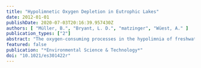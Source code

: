 ```yaml
---
title: "Hypolimnetic Oxygen Depletion in Eutrophic Lakes"
date: 2012-01-01
publishDate: 2020-07-03T20:16:39.957430Z
authors: [ "Müller, B.", "Bryant, L. D.", "matzinger", "Wüest, A." ]
publication_types: ["2"]
abstract: "The oxygen-consuming processes in the hypolimnia of freshwater lakes leading to deep-water anoxia are still not well understood, thereby constraining suitable management concepts. This study presents data obtained from 11 eutrophic lakes and suggests a model describing the consumption of dissolved oxygen (O2) in the hypolimnia of eutrophic lakes as a result of only two fundamental processes: O2 is consumed (i) by settled organic material at the sediment surface and (ii) by reduced substances diffusing from the sediment. Apart from a lake’s productivity, its benthic O2 consumption depends on the O2 concentration in the water overlying the sediment and the molecular O2 diffusion to the sediment. On the basis of observational evidence of long-term monitoring data from 11 eutrophic lakes, we found that the areal hypolimnetic mineralization rate ranging from 0.47 to 1.31 g ofO2 m-2 d-1 (average 0.90 ± 0.30) is a function of (i) a benthic flux of reduced substances (0.37 ± 0.12 g ofO2 m-2 d-1) and (ii) an O2 consumption which linearly increases with the mean hypolimnion thickness (zH)upto ~25 m. This model has important implications for predicting and interpreting the response of lakes and reservoirs to restoration measures."
featured: false
publication: "*Environmental Science & Technology*"
doi: "10.1021/es301422r"
---
```


